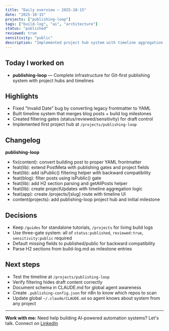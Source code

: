 ```yaml
---
title: "Daily overview – 2025-10-15"
date: "2025-10-15"
projects: ["publishing-loop"]
tags: ["build-log", "ai", "architecture"]
status: "published"
reviewed: true
sensitivity: "public"
description: "Implemented project hub system with timeline aggregation, fixed frontmatter issues, and laid foundation for n8n automation."
---
```


## Today I worked on

- **publishing-loop** — Complete infrastructure for Git-first publishing system with project hubs and timelines

## Highlights

- Fixed "Invalid Date" bug by converting legacy frontmatter to YAML
- Built timeline system that merges blog posts + build log milestones
- Created filtering gates (status/reviewed/sensitivity) for draft control
- Implemented first project hub at `/projects/publishing-loop`

## Changelog

**publishing-loop**

- fix(content): convert building post to proper YAML frontmatter
- feat(lib): extend PostMeta with publishing gates and project fields
- feat(lib): add isPublic() filtering helper with backward compatibility
- feat(blog): filter posts using isPublic() gate
- feat(lib): add H2 section parsing and getAllPosts helper
- feat(lib): create projectUpdates with timeline aggregation logic
- feat(app): create /projects/[slug] route with timeline UI
- content(projects): add publishing-loop project hub and initial milestone

## Decisions

- Keep `/guides` for standalone tutorials, `/projects` for living build logs
- Use three-gate system: all of `status:published`, `reviewed:true`, `sensitivity:public` required
- Default missing fields to published/public for backward compatibility
- Parse H2 sections from build-log.md as milestone entries

## Next steps

- Test the timeline at `/projects/publishing-loop`
- Verify filtering hides draft content correctly
- Document schema in CLAUDE.md for global agent awareness
- Create `.publishing-config.json` for n8n to know which repos to scan
- Update global `~/.claude/CLAUDE.md` so agent knows about system from any project

---

**Work with me:** Need help building AI-powered automation systems? Let's talk.
Connect on [LinkedIn](https://www.linkedin.com/in/wallykroeker/)
